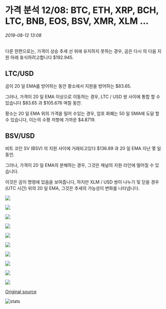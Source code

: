 # 가격 분석 12/08: BTC, ETH, XRP, BCH, LTC, BNB, EOS, BSV, XMR, XLM ...

###### 2019-08-12 13:08

다른 한편으로는, 가격이 상승 추세 선 위에 유지하지 못하는 경우, 곰은 다시 의 다음 지원 아래 휴식하려고합니다 $192.945.

## LTC/USD

곰이 20 일 EMA를 방어하는 동안 황소에서 지원을 방어하는 $83.65.

그러나, 가격이 20 일 EMA 이상으로 이동하는 경우, LTC / USD 쌍 사이에 통합 할 수 있습니다 $83.65 과 $105.676 며칠 동안.

황소는 20 일 EMA 위의 가격을 밀어 수있는 경우, 암호 화폐는 50 일 SMA에 도달 할 수 있습니다, 이는의 수평 저항에 가까운 $4.8719.

## BSV/USD

비트 코인 SV (BSV) 의 지원 사이에 거래되고있다 $136.89 과 20 일 EMA 지난 몇 일 동안.

그러나, 가격이 20 일 EMA의 분해하는 경우, 그것은 채널의 지원 라인에 떨어질 수 있습니다.

이것은 곰이 명령에 있음을 보여줍니다, 하지만 XLM / USD 쌍이 나누기 및 닫을 경우 (UTC 시간) 위의 20 일 EMA, 그것은 추세의 가능성이 변화를 나타냅니다.

![](https://s3.cointelegraph.com/storage/uploads/view/5fc26621cb8b85172398d267b104bf24.png)

![](https://s3.cointelegraph.com/storage/uploads/view/2c44ccc346a2565d2e09f97a57123a99.png)

![](https://s3.cointelegraph.com/storage/uploads/view/4dfd2b5fbd8ef39571acb878db9e83b1.png)

![](https://s3.cointelegraph.com/storage/uploads/view/5542a1c4f9de051390e3883118f6f70f.png)

![](https://s3.cointelegraph.com/storage/uploads/view/762423500a3bc49f9cbab5db1aad7b41.png)

![](https://s3.cointelegraph.com/storage/uploads/view/0082b51e6568b03ca627d5aa83701df5.png)

![](https://s3.cointelegraph.com/storage/uploads/view/b909ef71079f8887c67bb875d96d5071.png)

![](https://s3.cointelegraph.com/storage/uploads/view/c5c0d7ac526ac9e6991ea16edabcdcab.png)

![](https://s3.cointelegraph.com/storage/uploads/view/8b6de12ecc228d3e5faf29853f67ce4d.png)

![](https://s3.cointelegraph.com/storage/uploads/view/fb7f8e639f7dd721a812f23ecadccfe2.png)

[Original source](https://cointelegraph.com/news/price-analysis-12-08-btc-eth-xrp-bch-ltc-bnb-eos-bsv-xmr-xlm)

![stats](https://c.statcounter.com/11760860/0/a89fa40b/1/ "stats")